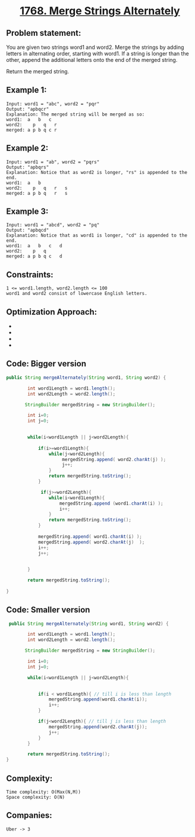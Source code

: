 <h1 align="center"><a href="https://leetcode.com/problems/merge-strings-alternately/" target="_blank">1768. Merge Strings Alternately</a></h1>


## Problem statement:
You are given two strings word1 and word2. Merge the strings by adding letters in alternating order, starting with word1. If a string is longer than the other, append the additional letters onto the end of the merged string.

Return the merged string.


## Example 1:

```
Input: word1 = "abc", word2 = "pqr"
Output: "apbqcr"
Explanation: The merged string will be merged as so:
word1:  a   b   c
word2:    p   q   r
merged: a p b q c r
```

## Example 2:

```
Input: word1 = "ab", word2 = "pqrs"
Output: "apbqrs"
Explanation: Notice that as word2 is longer, "rs" is appended to the end.
word1:  a   b 
word2:    p   q   r   s
merged: a p b q   r   s
```


## Example 3:

```
Input: word1 = "abcd", word2 = "pq"
Output: "apbqcd"
Explanation: Notice that as word1 is longer, "cd" is appended to the end.
word1:  a   b   c   d
word2:    p   q 
merged: a p b q c   d
```


## Constraints:

```
1 <= word1.length, word2.length <= 100
word1 and word2 consist of lowercase English letters.
```


 

## Optimization Approach:

- 
  
- 
  
-
  
- 



## Code: Bigger version

```java
public String mergeAlternately(String word1, String word2) {

        int word1Length = word1.length(); 
        int word2Length = word2.length();

       StringBuilder mergedString = new StringBuilder();

        int i=0;
        int j=0;
       

        while(i<word1Length || j<word2Length){
            
            if(i>=word1Length){
                while(j<word2Length){
                     mergedString.append( word2.charAt(j) );
                     j++;
                }
                return mergedString.toString();
            }

             if(j>=word2Length){
                while(i<word1Length){
                    mergedString.append (word1.charAt(i) );
                    i++;
                }
                return mergedString.toString();
            }
            
            mergedString.append( word1.charAt(i) );
            mergedString.append( word2.charAt(j)  );
            i++;
            j++;
            

        }

        return mergedString.toString();
        
}

```

## Code: Smaller version

```java
 public String mergeAlternately(String word1, String word2) {

        int word1Length = word1.length();
        int word2Length = word2.length();

       StringBuilder mergedString = new StringBuilder();

        int i=0;
        int j=0;

        while(i<word1Length || j<word2Length){
            

            if(i < word1Length){ // till i is less than length 
                mergedString.append(word1.charAt(i));
                i++;
            }

            if(j<word2Length){ // till j is less than length 
                mergedString.append(word2.charAt(j));
                j++;
            }
        }

        return mergedString.toString();
}
```






## Complexity:

```
Time complexity: O(Max(N,M)) 
Space complexity: O(N)
```


## Companies:

```
Uber -> 3
```





